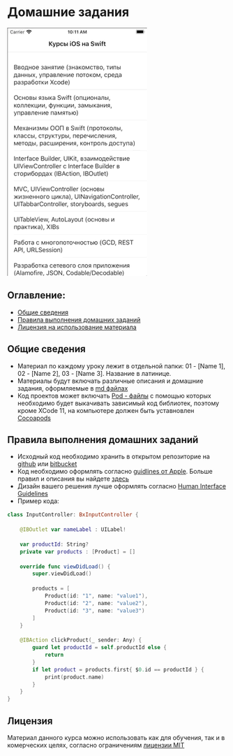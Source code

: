 # Домашние задания

![Demo](Altarix_Api_Homework.gif)

## Оглавление:

* [Общие сведения](README.md#common)
* [Правила выполнения домашних заданий](README.md#codeStyle)
* [Лицензия на использование материала](README.md#license)


## <a name="common"></a>Общие сведения

* Материал по каждому уроку лежит в отдельной папки: 01 - [Name 1], 02 - [Name 2], 03 - [Name 3]. Название в латинице.
* Материалы будут включать различные описания и домашние задания, оформляемые в [md файлах](https://github.com/adam-p/markdown-here/wiki/Markdown-Cheatsheet)
* Код проектов может включать [Pod - файлы](https://guides.cocoapods.org/using/the-podfile.html) с помощью которых необходимо будет выкачивать зависимый код библиотек, поэтому кроме XCode 11, на компьютере должен быть уставновлен [Cocoapods](https://cocoapods.org/)

## <a name="codeStyle"></a>Правила выполнения домашних заданий

* Исходный код необходимо хранить в открытом репозиторие на [github](https://github.com) или [bitbucket](https://bitbucket.org/)
* Код необходимо оформлять согласно [guidlines от Apple](https://swift.org/documentation/api-design-guidelines/#fundamentals). Больше правил и описания вы найдете [здесь](https://google.github.io/swift/)
* Дизайн вашего решения лучше оформлять согласно [Human Interface Guidelines](https://developer.apple.com/design/human-interface-guidelines/)
* Пример кода:
```swift
class InputController: BxInputController {

    @IBOutlet var nameLabel : UILabel!
    
    var productId: String?
    private var products : [Product] = []

    override func viewDidLoad() {
        super.viewDidLoad()

        products = [
            Product(id: "1", name: "value1"),
            Product(id: "2", name: "value2"),
            Product(id: "3", name: "value3")
        ]
    }

    @IBAction clickProduct(_ sender: Any) {
        guard let productId = self.productId else {
            return
        }
        if let product = products.first{ $0.id == productId } {
            print(product.name)
        }
    }
}

```

## <a name="license"></a>Лицензия

Материал данного курса можно использовать как для обучения, так и в комерческих целях, согласно ограничениям [лицензии MIT](LICENSE)
